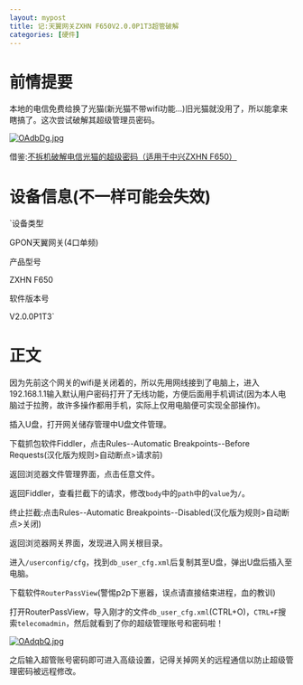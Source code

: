 ```yaml
---
layout: mypost
title: 记:天翼网关ZXHN F650V2.0.0P1T3超管破解
categories: [硬件]
---
```



# 前情提要

本地的电信免费给换了光猫(新光猫不带wifi功能...)旧光猫就没用了，所以能拿来瞎搞了。这次尝试破解其超级管理员密码。

[![OAdbDg.jpg](https://s1.ax1x.com/2022/05/03/OAdbDg.jpg)](https://imgtu.com/i/OAdbDg)

借鉴:[不拆机破解电信光猫的超级密码（适用于中兴ZXHN F650）](https://b23.tv/VTdqeQW)

# 设备信息(不一样可能会失效)

`设备类型

GPON天翼网关(4口单频)

产品型号

ZXHN F650

软件版本号

V2.0.0P1T3`

# 正文

因为先前这个网关的wifi是关闭着的，所以先用网线接到了电脑上，进入192.168.1.1输入默认用户密码打开了无线功能，方便后面用手机调试(因为本人电脑过于拉胯，故许多操作都用手机，实际上仅用电脑便可实现全部操作)。

插入U盘，打开网关储存管理中U盘文件管理。

下载抓包软件Fiddler，点击Rules--Automatic Breakpoints--Before Requests(汉化版为规则>自动断点>请求前)

返回浏览器文件管理界面，点击任意文件。

返回Fiddler，查看拦截下的请求，修改`body`中的`path`中的`value`为`/`。

终止拦截:点击Rules--Automatic Breakpoints--Disabled(汉化版为规则>自动断点>关闭)

返回浏览器网关界面，发现进入网关根目录。

进入`/userconfig/cfg`，找到`db_user_cfg.xml`后复制其至U盘，弹出U盘后插入至电脑。

下载软件`RouterPassView`(警惕p2p下崽器，误点请直接结束进程，血的教训)

打开RouterPassView，导入刚才的文件`db_user_cfg.xml`(CTRL+O)，`CTRL+F`搜索`telecomadmin`，然后就看到了你的超级管理账号和密码啦！

[![OAdqbQ.jpg](https://s1.ax1x.com/2022/05/03/OAdqbQ.jpg)](https://imgtu.com/i/OAdqbQ)

之后输入超管账号密码即可进入高级设置，记得关掉网关的远程通信以防止超级管理密码被远程修改。


